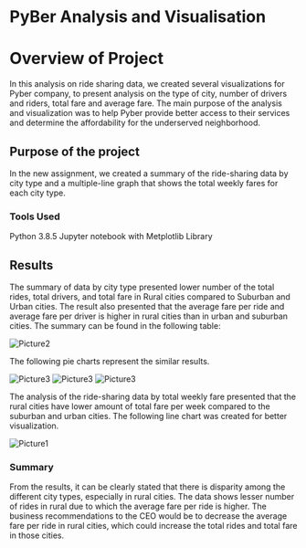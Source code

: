 # PyBer Analysis and Visualisation


# Overview of Project
In this analysis on ride sharing data, we created several visualizations for Pyber company, to present analysis on the type of city, number of drivers and riders, total fare and average fare. The main purpose of the analysis and visualization was to help Pyber provide better access to their services and determine the affordability for the underserved neighborhood.

## Purpose of the project
In the new assignment, we created a summary of the ride-sharing data by city type and a multiple-line graph that shows the total weekly fares for each city type. 

### Tools Used

Python 3.8.5 
Jupyter notebook with Metplotlib Library


## Results

The summary of data by city type presented lower number of the total rides, total drivers, and total fare in Rural cities compared to Suburban and Urban cities. The result also presented that the average fare per ride and average fare per driver is higher in rural cities than in urban and suburban cities. 
The summary can be found in the following table:

![Picture2](https://user-images.githubusercontent.com/79213116/119163891-d979dd80-ba29-11eb-9e8c-7686e1cf0a4e.png)

The following pie charts represent the similar results.

![Picture3](https://user-images.githubusercontent.com/79213116/119165360-68d3c080-ba2b-11eb-8f3d-33a285545a14.png)
![Picture3](https://user-images.githubusercontent.com/79213116/119165361-68d3c080-ba2b-11eb-8874-75a23e690590.png)
![Picture3](https://user-images.githubusercontent.com/79213116/119165359-683b2a00-ba2b-11eb-8ac4-3a0f9641cb37.png)



The analysis of the ride-sharing data by total weekly fare presented that the rural cities have lower amount of total fare per week compared to the suburban and urban cities. The following line chart was created for better visualization.

![Picture1](https://user-images.githubusercontent.com/79213116/119163819-c49d4a00-ba29-11eb-8c26-9972f7346aa8.png)


### Summary 
From the results, it can be clearly stated that there is disparity among the different city types, especially in rural cities. The data shows lesser number of rides in rural due to which the average fare per ride is higher. 
The business recommendations to the CEO would be to decrease the average fare per ride in rural cities, which could increase the total rides and total fare in those cities. 
